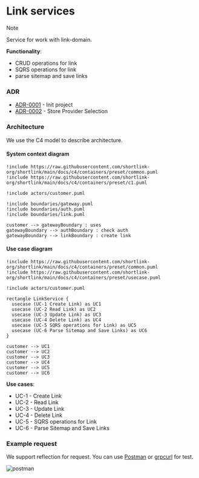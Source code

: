 # Link services

> [!NOTE]
> Service for work with link-domain.

**Functionality**:

  * CRUD operations for link
  * SQRS operations for link
  * parse sitemap and save links

### ADR

- [ADR-0001](./docs/ADR/decisions/0001-init.md) - Init project
- [ADR-0002](./docs/ADR/decisions/0002-store-provider.md) - Store Provider Selection

### Architecture

We use the C4 model to describe architecture.

#### System context diagram

```plantuml
!include https://raw.githubusercontent.com/shortlink-org/shortlink/main/docs/c4/containers/preset/common.puml
!include https://raw.githubusercontent.com/shortlink-org/shortlink/main/docs/c4/containers/preset/c1.puml

!include actors/customer.puml

!include boundaries/gateway.puml
!include boundaries/auth.puml
!include boundaries/link.puml

customer --> gatewayBoundary : uses
gatewayBoundary --> authBoundary : check auth
gatewayBoundary --> linkBoundary : create link
```

#### Use case diagram

```plantuml
!include https://raw.githubusercontent.com/shortlink-org/shortlink/main/docs/c4/containers/preset/common.puml
!include https://raw.githubusercontent.com/shortlink-org/shortlink/main/docs/c4/containers/preset/usecase.puml

!include actors/customer.puml

rectangle LinkService {
  usecase (UC-1 Create Link) as UC1
  usecase (UC-2 Read Link) as UC2
  usecase (UC-3 Update Link) as UC3
  usecase (UC-4 Delete Link) as UC4
  usecase (UC-5 SQRS operations for Link) as UC5
  usecase (UC-6 Parse Sitemap and Save Links) as UC6
}

customer --> UC1
customer --> UC2
customer --> UC3
customer --> UC4
customer --> UC5
customer --> UC6
```

**Use cases**:

- UC-1 - Create Link
- UC-2 - Read Link
- UC-3 - Update Link
- UC-4 - Delete Link
- UC-5 - SQRS operations for Link
- UC-6 - Parse Sitemap and Save Links

### Example request

We support reflection for request. You can use [Postman](https://www.postman.com/) or [grpcurl](https://github.com/fullstorydev/grpcurl) for test.

![postman](https://blog.postman.com/wp-content/uploads/2022/01/grpc-author-msg.gif)
